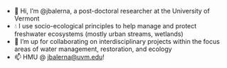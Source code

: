 - 👋 Hi, I’m @jbalerna, a post-doctoral researcher at the University of Vermont
- 💧 I use socio-ecological principles to help manage and protect freshwater ecosystems (mostly urban streams, wetlands)
- 💞️ I’m up for collaborating on interdisciplinary projects within the focus areas of water management, restoration, and ecology
- 📫 HMU @ jbalerna@uvm.edu!

<!---
jbalerna/jbalerna is a ✨ special ✨ repository because its `README.md` (this file) appears on your GitHub profile.
You can click the Preview link to take a look at your changes.
--->
